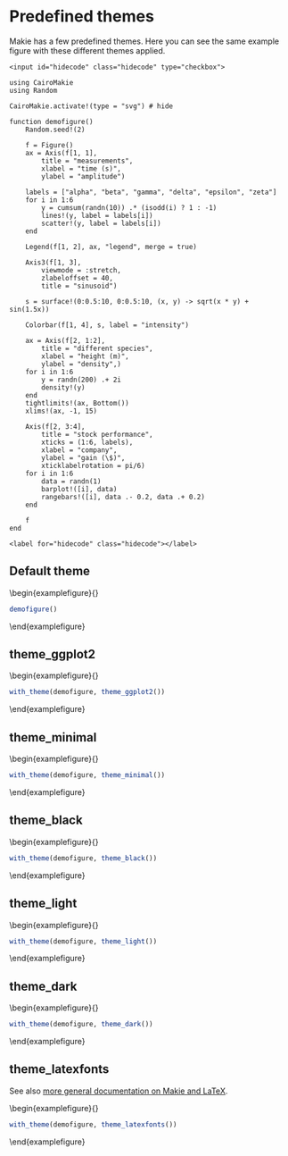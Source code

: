 # Predefined themes

Makie has a few predefined themes.
Here you can see the same example figure with these different themes applied.

~~~
<input id="hidecode" class="hidecode" type="checkbox">
~~~

```julia:demofigure
using CairoMakie
using Random

CairoMakie.activate!(type = "svg") # hide

function demofigure()
    Random.seed!(2)

    f = Figure()
    ax = Axis(f[1, 1],
        title = "measurements",
        xlabel = "time (s)",
        ylabel = "amplitude")

    labels = ["alpha", "beta", "gamma", "delta", "epsilon", "zeta"]
    for i in 1:6
        y = cumsum(randn(10)) .* (isodd(i) ? 1 : -1)
        lines!(y, label = labels[i])
        scatter!(y, label = labels[i])
    end

    Legend(f[1, 2], ax, "legend", merge = true)

    Axis3(f[1, 3],
        viewmode = :stretch,
        zlabeloffset = 40,
        title = "sinusoid")

    s = surface!(0:0.5:10, 0:0.5:10, (x, y) -> sqrt(x * y) + sin(1.5x))

    Colorbar(f[1, 4], s, label = "intensity")

    ax = Axis(f[2, 1:2],
        title = "different species",
        xlabel = "height (m)",
        ylabel = "density",)
    for i in 1:6
        y = randn(200) .+ 2i
        density!(y)
    end
    tightlimits!(ax, Bottom())
    xlims!(ax, -1, 15)

    Axis(f[2, 3:4],
        title = "stock performance",
        xticks = (1:6, labels),
        xlabel = "company",
        ylabel = "gain (\$)",
        xticklabelrotation = pi/6)
    for i in 1:6
        data = randn(1)
        barplot!([i], data)
        rangebars!([i], data .- 0.2, data .+ 0.2)
    end

    f
end
```

~~~
<label for="hidecode" class="hidecode"></label>
~~~

## Default theme

\begin{examplefigure}{}
```julia
demofigure()
```
\end{examplefigure}

## theme_ggplot2

\begin{examplefigure}{}
```julia
with_theme(demofigure, theme_ggplot2())
```
\end{examplefigure}

## theme_minimal

\begin{examplefigure}{}
```julia
with_theme(demofigure, theme_minimal())
```
\end{examplefigure}

## theme_black

\begin{examplefigure}{}
```julia
with_theme(demofigure, theme_black())
```
\end{examplefigure}

## theme_light

\begin{examplefigure}{}
```julia
with_theme(demofigure, theme_light())
```
\end{examplefigure}

## theme_dark

\begin{examplefigure}{}
```julia
with_theme(demofigure, theme_dark())
```
\end{examplefigure}

## theme_latexfonts

See also [more general documentation on Makie and LaTeX](\reflink{LaTeX}).

\begin{examplefigure}{}
```julia
with_theme(demofigure, theme_latexfonts())
```
\end{examplefigure}
